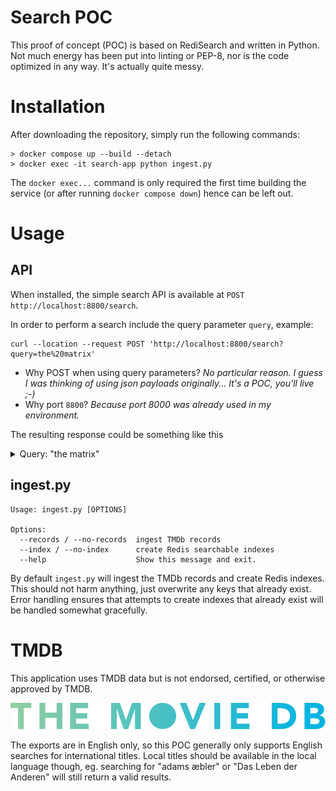 # Search POC

This proof of concept (POC) is based on RediSearch and written in Python. Not much energy has been put into linting or
PEP-8, nor is the code optimized in any way. It's actually quite messy.

# Installation

After downloading the repository, simply run the following commands:

```commandline
> docker compose up --build --detach
> docker exec -it search-app python ingest.py
```

The `docker exec...` command is only required the first time building the service (or after running `docker compose
down`) hence can be left out.

# Usage

## API

When installed, the simple search API is available at `POST http://localhost:8800/search`.

In order to perform a search include the query parameter `query`, example:

```
curl --location --request POST 'http://localhost:8800/search?query=the%20matrix'
```

* Why POST when using query parameters? _No particular reason. I guess I was thinking of using json payloads
originally... It's a POC, you'll live ;-)_
* Why port `8800`? _Because port 8000 was already used in my environment._

The resulting response could be something like this
<details>
    <summary>Query: "the matrix"</summary>

````
{
    "movies": [
        {
            "_popularity": 81.263,
            "_score": 1.0,
            "adult": "0",
            "id": "movie:603",
            "original_title": "The Matrix",
            "payload": null,
            "popularity": "81.263",
            "type": "movie",
            "video": "0"
        },
        {
            "_popularity": 1.1915777777777778,
            "_score": 0.9555555555555556,
            "adult": "0",
            "id": "movie:509944",
            "original_title": "The Matwix",
            "payload": null,
            "popularity": "1.247",
            "type": "movie",
            "video": "0"
        },
        {
            "_popularity": 36.787882352941175,
            "_score": 0.9058823529411765,
            "adult": "0",
            "id": "movie:604",
            "original_title": "The Matrix Reloaded",
            "payload": null,
            "popularity": "40.61",
            "type": "movie",
            "video": "0"
        },
        {
            "_popularity": 6.4998000000000005,
            "_score": 0.9,
            "adult": "0",
            "id": "movie:14543",
            "original_title": "The Matrix Revisited",
            "payload": null,
            "popularity": "7.222",
            "type": "movie",
            "video": "0"
        },
        {
            "_popularity": 27.42802,
            "_score": 0.89,
            "adult": "0",
            "id": "movie:605",
            "original_title": "The Matrix Revolutions",
            "payload": null,
            "popularity": "30.818",
            "type": "movie",
            "video": "0"
        },
        {
            "_popularity": 3.0459714285714288,
            "_score": 0.8857142857142858,
            "adult": "0",
            "id": "movie:221495",
            "original_title": "The Matrix Recalibrated",
            "payload": null,
            "popularity": "3.439",
            "type": "movie",
            "video": "1"
        },
        {
            "_popularity": 62.559709090909095,
            "_score": 0.8818181818181818,
            "adult": "0",
            "id": "movie:624860",
            "original_title": "The Matrix Resurrections",
            "payload": null,
            "popularity": "70.944",
            "type": "movie",
            "video": "0"
        },
        {
            "_popularity": 2.32925,
            "_score": 0.875,
            "adult": "0",
            "id": "movie:684731",
            "original_title": "The Matrix Reloaded: Pre-Load",
            "payload": null,
            "popularity": "2.662",
            "type": "movie",
            "video": "0"
        },
        {
            "_popularity": 1.170224,
            "_score": 0.872,
            "adult": "0",
            "id": "movie:684428",
            "original_title": "The Matrix: What Is Bullet-Time?",
            "payload": null,
            "popularity": "1.342",
            "type": "movie",
            "video": "0"
        },
        {
            "_popularity": 1.680344,
            "_score": 0.872,
            "adult": "0",
            "id": "movie:684729",
            "original_title": "The Matrix Reloaded: Car Chase",
            "payload": null,
            "popularity": "1.927",
            "type": "movie",
            "video": "0"
        }
    ],
    "persons": [
        {
            "_popularity": 0.526984126984127,
            "_score": 0.8783068783068783,
            "adult": "0",
            "id": "person:2540910",
            "name": "Mattrix",
            "payload": null,
            "popularity": "0.6",
            "type": "person"
        },
        {
            "_popularity": 0.4955555555555556,
            "_score": 0.825925925925926,
            "adult": "0",
            "id": "person:2368741",
            "name": "John Matrix",
            "payload": null,
            "popularity": "0.6",
            "type": "person"
        },
        {
            "_popularity": 0.4828282828282829,
            "_score": 0.8047138047138048,
            "adult": "0",
            "id": "person:1351398",
            "name": "Jenny Matrix",
            "payload": null,
            "popularity": "0.6",
            "type": "person"
        },
        {
            "_popularity": 0.5502629629629631,
            "_score": 0.7783068783068784,
            "adult": "0",
            "id": "person:1283932",
            "name": "Jeff Hatrix",
            "payload": null,
            "popularity": "0.707",
            "type": "person"
        },
        {
            "_popularity": 0.45425685425685425,
            "_score": 0.757094757094757,
            "adult": "0",
            "id": "person:3875331",
            "name": "Mitch Mattix",
            "payload": null,
            "popularity": "0.6",
            "type": "person"
        },
        {
            "_popularity": 0.43333333333333335,
            "_score": 0.7222222222222222,
            "adult": "0",
            "id": "person:983872",
            "name": "Mike Marix",
            "payload": null,
            "popularity": "0.6",
            "type": "person"
        },
        {
            "_popularity": 0.4166666666666666,
            "_score": 0.6944444444444443,
            "adult": "0",
            "id": "person:2314977",
            "name": "Mihai Mitrix Mitrică",
            "payload": null,
            "popularity": "0.6",
            "type": "person"
        },
        {
            "_popularity": 0.4150793650793651,
            "_score": 0.6917989417989419,
            "adult": "0",
            "id": "person:3455896",
            "name": "Mirose Patrix",
            "payload": null,
            "popularity": "0.6",
            "type": "person"
        },
        {
            "_popularity": 0.4061050061050061,
            "_score": 0.6768416768416768,
            "adult": "0",
            "id": "person:2850346",
            "name": "Lorenzo Mataix",
            "payload": null,
            "popularity": "0.6",
            "type": "person"
        },
        {
            "_popularity": 1.2787264957264957,
            "_score": 0.6680911680911681,
            "adult": "0",
            "id": "person:2799682",
            "name": "Maetrix Fitten",
            "payload": null,
            "popularity": "1.914",
            "type": "person"
        }
    ],
    "series": [
        {
            "_popularity": 15.447911111111111,
            "_score": 0.9037037037037037,
            "id": "series:711",
            "original_name": "Threat Matrix",
            "payload": null,
            "popularity": "17.094",
            "type": "series"
        },
        {
            "_popularity": 10.351666666666667,
            "_score": 0.8333333333333334,
            "id": "series:11393",
            "original_name": "Matrix",
            "payload": null,
            "popularity": "12.422",
            "type": "series"
        },
        {
            "_popularity": 0.545,
            "_score": 0.8333333333333334,
            "id": "series:31636",
            "original_name": "Matrix",
            "payload": null,
            "popularity": "0.654",
            "type": "series"
        },
        {
            "_popularity": 1.1801703703703703,
            "_score": 0.7925925925925926,
            "id": "series:116501",
            "original_name": "Escape The Matrix",
            "payload": null,
            "popularity": "1.489",
            "type": "series"
        },
        {
            "_popularity": 0.6311218855218856,
            "_score": 0.6033670033670034,
            "id": "series:220827",
            "original_name": "Rua da Matriz",
            "payload": null,
            "popularity": "1.046",
            "type": "series"
        },
        {
            "_popularity": 0.38526984126984126,
            "_score": 0.5873015873015873,
            "id": "series:38368",
            "original_name": "Approval Matrix",
            "payload": null,
            "popularity": "0.656",
            "type": "series"
        },
        {
            "_popularity": 0.4930718954248366,
            "_score": 0.586990351696234,
            "id": "series:68447",
            "original_name": "Matrix Chiambretti",
            "payload": null,
            "popularity": "0.84",
            "type": "series"
        },
        {
            "_popularity": 0.37241666666666656,
            "_score": 0.5694444444444443,
            "id": "series:18401",
            "original_name": "Paranormal Matrix",
            "payload": null,
            "popularity": "0.654",
            "type": "series"
        }
    ]
}
````
</details>


 ## ingest.py
```commandline
Usage: ingest.py [OPTIONS]

Options:
  --records / --no-records  ingest TMDb records
  --index / --no-index      create Redis searchable indexes
  --help                    Show this message and exit.
```
By default `ingest.py` will ingest the TMDb records and create Redis indexes. This should not harm anything, just
overwrite any keys that already exist. Error handling ensures that attempts to create indexes that already exist will be
handled somewhat gracefully.

# TMDB

This application uses TMDB data but is not endorsed, certified, or otherwise approved by TMDB.

![The Movie DB](assets/tmdb_alt_long.svg)

The exports are in English only, so this POC generally only supports English searches for international titles. Local
titles should be available in the local language though, eg. searching for "adams æbler" or "Das Leben der Anderen" will
still return a valid results.
